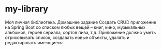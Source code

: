 # my-library
Моя личная библиотека.
Домашнее задание
Создать CRUD приложение на Spring Boot со списком любых вещей – книг, кино, музыкальных альбомов, героев сериала, сортов пива, т.д. Приложение должно уметь отрисовывать список, создавать новые объекты, удалять и редактировать имеющиеся.
